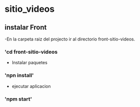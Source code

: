 # sitio_videos

## instalar Front 

-En la carpeta raiz del projecto ir al directorio front-sitio-videos.

### 'cd front-sitio-videos

- Instalar paquetes

### 'npn install'

- ejecutar aplicacion

### 'npm start'

